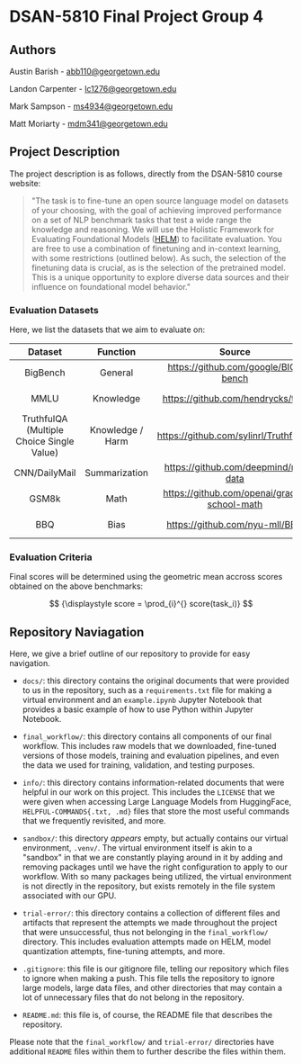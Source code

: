 # DSAN-5810 Final Project Group 4

## Authors

Austin Barish - abb110@georgetown.edu

Landon Carpenter - lc1276@georgetown.edu

Mark Sampson - ms4934@georgetown.edu

Matt Moriarty - mdm341@georgetown.edu

## Project Description

The project description is as follows, directly from the DSAN-5810 course website:

> "The task is to fine-tune an open source language model on datasets of your choosing, with the goal of achieving improved performance on a set of NLP benchmark tasks that test a wide range the knowledge and reasoning. We will use the Holistic Framework for Evaluating Foundational Models (<a href="https://crfm.stanford.edu/helm/classic/latest/#/leaderboard">HELM</a>) to facilitate evaluation. You are free to use a combination of finetuning and in-context learning, with some restrictions (outlined below). As such, the selection of the finetuning data is crucial, as is the selection of the pretrained model. This is a unique opportunity to explore diverse data sources and their influence on foundational model behavior."

### Evaluation Datasets

Here, we list the datasets that we aim to evaluate on:

|Dataset  |Function  |Source  |HELM Scenario
|:---:|:---:|:---:|:---:
BigBench | General | https://github.com/google/BIG-bench | https://github.com/stanford-crfm/helm/blob/main/src/helm/benchmark/scenarios/big_bench_scenario.py
MMLU | Knowledge | https://github.com/hendrycks/test | https://github.com/stanford-crfm/helm/blob/main/src/helm/benchmark/scenarios/mmlu_scenario.py
TruthfulQA (Multiple Choice Single Value) | Knowledge / Harm | https://github.com/sylinrl/TruthfulQA | https://github.com/stanford-crfm/helm/blob/main/src/helm/benchmark/scenarios/truthful_qa_scenario.py
CNN/DailyMail | Summarization | https://github.com/deepmind/rc-data | https://github.com/stanford-crfm/helm/blob/main/src/helm/benchmark/scenarios/summarization_scenario.py
GSM8k | Math | https://github.com/openai/grade-school-math | https://github.com/stanford-crfm/helm/blob/main/src/helm/benchmark/scenarios/gsm_scenario.py
BBQ | Bias | https://github.com/nyu-mll/BBQ | https://github.com/stanford-crfm/helm/blob/main/src/helm/benchmark/scenarios/bbq_scenario.py

### Evaluation Criteria

Final scores will be determined using the geometric mean accross scores obtained on the above benchmarks:

$$
{\displaystyle score = \prod_{i}^{} score(task_i)}
$$


## Repository Naviagation

Here, we give a brief outline of our repository to provide for easy navigation.

* `docs/`: this directory contains the original documents that were provided to us in the repository, such as a `requirements.txt` file for making a virtual environment and an `example.ipynb` Jupyter Notebook that provides a basic example of how to use Python within Jupyter Notebook.

* `final_workflow/`: this directory contains all components of our final workflow. This includes raw models that we downloaded, fine-tuned versions of those models, training and evaluation pipelines, and even the data we used for training, validation, and testing purposes.

* `info/`: this directory contains information-related documents that were helpful in our work on this project. This includes the `LICENSE` that we were given when accessing Large Language Models from HuggingFace, `HELPFUL-COMMANDS{.txt, .md}` files that store the most useful commands that we frequently revisited, and more.

* `sandbox/`: this directory _appears_ empty, but actually contains our virtual environment, `.venv/`. The virtual environment itself is akin to a "sandbox" in that we are constantly playing around in it by adding and removing packages until we have the right configuration to apply to our workflow. With so many packages being utilized, the virtual environment is not directly in the repository, but exists remotely in the file system associated with our GPU.

* `trial-error/`: this directory contains a collection of different files and artifacts that represent the attempts we made throughout the project that were unsuccessful, thus not belonging in the `final_workflow/` directory. This includes evaluation attempts made on HELM, model quantization attempts, fine-tuning attempts, and more.

* `.gitignore`: this file is our gitignore file, telling our repository which files to ignore when making a push. This file tells the repository to ignore large models, large data files, and other directories that may contain a lot of unnecessary files that do not belong in the repository.

* `README.md`: this file is, of course, the README file that describes the repository.

Please note that the `final_workflow/` and `trial-error/` directories have additional `README` files within them to further describe the files within them.

